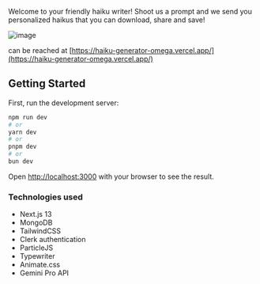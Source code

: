 
Welcome to your friendly haiku writer! Shoot us a prompt and we send you personalized haikus that you can download, share and save!

![image](https://github.com/orackle/haiku-generator/assets/42990726/3533d228-480f-4de8-91b3-ca39fc7539bc)


can be reached at [https://haiku-generator-omega.vercel.app/](https://haiku-generator-omega.vercel.app/)
## Getting Started

First, run the development server:

```bash
npm run dev
# or
yarn dev
# or
pnpm dev
# or
bun dev
```

Open [http://localhost:3000](http://localhost:3000) with your browser to see the result.

### Technologies used

- Next.js 13
- MongoDB
- TailwindCSS
- Clerk authentication
- ParticleJS
- Typewriter
- Animate.css
- Gemini Pro API
